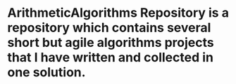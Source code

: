 # ArithmeticAlgorithms Repository is a repository which contains several short but agile algorithms projects that I have written and collected in one solution.
